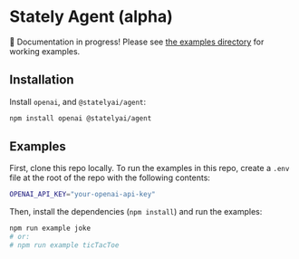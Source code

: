# Stately Agent (alpha)

🚧 Documentation in progress! Please see [the examples directory](https://github.com/statelyai/agent/tree/main/examples) for working examples.

## Installation

Install `openai`, and `@statelyai/agent`:

```bash
npm install openai @statelyai/agent
```

## Examples

First, clone this repo locally. To run the examples in this repo, create a `.env` file at the root of the repo with the following contents:

```bash
OPENAI_API_KEY="your-openai-api-key"
```

Then, install the dependencies (`npm install`) and run the examples:

```bash
npm run example joke
# or:
# npm run example ticTacToe
```
